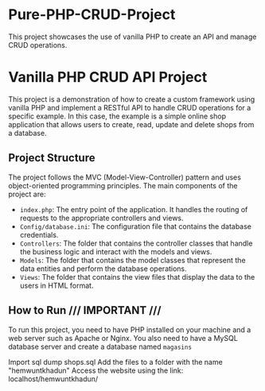 # Pure-PHP-CRUD-Project
This project showcases the use of vanilla PHP to create an API and manage CRUD operations. 

# Vanilla PHP CRUD API Project

This project is a demonstration of how to create a custom framework using vanilla PHP and implement a RESTful API to handle CRUD operations for a specific example. In this case, the example is a simple online shop application that allows users to create, read, update and delete shops from a database.

## Project Structure

The project follows the MVC (Model-View-Controller) pattern and uses object-oriented programming principles. The main components of the project are:

- `index.php`: The entry point of the application. It handles the routing of requests to the appropriate controllers and views.
- `Config/database.ini`: The configuration file that contains the database credentials.
- `Controllers`: The folder that contains the controller classes that handle the business logic and interact with the models and views.
- `Models`: The folder that contains the model classes that represent the data entities and perform the database operations.
- `Views`: The folder that contains the view files that display the data to the users in HTML format.

## How to Run /// IMPORTANT ///

To run this project, you need to have PHP installed on your machine and a web server such as Apache or Nginx. You also need to have a MySQL database server and create a database named `magasins`

Import sql dump shops.sql
Add the files to a folder with the name "hemwuntkhadun"
Access the website using the link: localhost/hemwuntkhadun/
